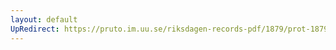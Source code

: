 ```yaml
---
layout: default
UpRedirect: https://pruto.im.uu.se/riksdagen-records-pdf/1879/prot-1879--fk--014.pdf
---
```

